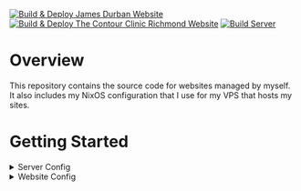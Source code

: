 [![Build & Deploy James Durban Website](https://github.com/james-d12/Websites/actions/workflows/site-jamesdurban.yml/badge.svg)](https://github.com/james-d12/Websites/actions/workflows/site-jamesdurban.yml)
[![Build & Deploy The Contour Clinic Richmond Website](https://github.com/james-d12/Websites/actions/workflows/site-thecontourclinicrichmond.yml/badge.svg)](https://github.com/james-d12/Websites/actions/workflows/site-thecontourclinicrichmond.yml)
[![Build Server](https://github.com/james-d12/Websites/actions/workflows/server.yml/badge.svg)](https://github.com/james-d12/Websites/actions/workflows/server.yml)

# Overview

This repository contains the source code for websites managed by myself. It also includes my NixOS configuration that
I use for my VPS that hosts my sites.

# Getting Started

<details>

<summary>Server Config</summary>

### Bootstrapping a new VPS

### Hetzner

1. Install Docker on your system.
2. Navigate to the ```server``` folder.
3. Create an .env file and populate based on the ```.env.template```.
4. Reset the Root Password on Hetzner and save the new password to be used in next step.
5. Run ```docker compose run --rm vps-bootstrap``` for bootstrapping a new VPS, you will be prompted for a root password.
6. You will be prompted for the root password, put in the one you saved in step 4.
7. You can then ssh onto the vps: ```ssh <user>@<vps-ip-address> -p <ssh_port>```

### Making Changes to existing VPS

1. Install Docker on your system.
2. Navigate to the ```server``` folder.
3. Run ```docker compose run --rm vps-update```.
4. Changes should have been applied.

</details>

<details>

<summary>Website Config</summary>

## Websites

Inside the web folder, is where all the client websites are stored. It is currently split into two sub folders; lib and
sites. Lib contains any shared libraries, whilst sites contain the actual websites.

### Getting Started

1. Ensure you have pnpm installed and Node.js on your machine.
2. Navigate to the ```web``` folder.
3. Run ```pnpm install``` to install all the dependencies.
4. Run ```pnpm --filter <site_name> run dev``` to start the site.

### List of Sites

- [jamesdurban.com](https://jamesdurban.com)
- [thecontourclinicrichmond.co.uk](https://thecontourclinicrichmond.co.uk)
- [blackcattattoos.co.uk](https://blackcattattoos.co.uk)
- [stcatherinesgroup.com](https://stcatherinesgroup.com)

</details>